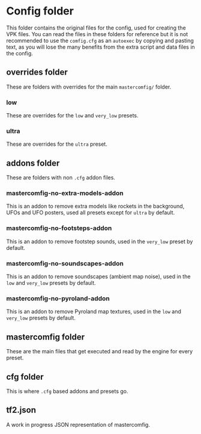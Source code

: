 # Config folder
This folder contains the original files for the config, used for creating the
VPK files. You can read the files in these folders for reference
but it is not recommended to use the `comfig.cfg` as an `autoexec` by copying
and pasting text, as you will lose the many benefits from the extra script and
data files in the config.

## overrides folder
These are folders with overrides for the main `mastercomfig/` folder.

### low
These are overrides for the `low` and `very_low` presets.

### ultra
These are overrides for the `ultra` preset.

## addons folder
These are folders with non `.cfg` addon files.

### mastercomfig-no-extra-models-addon
This is an addon to remove extra models like rockets in the background, UFOs and
UFO posters, used all presets except for `ultra` by default.

### mastercomfig-no-footsteps-addon
This is an addon to remove footstep sounds, used in the `very_low` preset by default.

### mastercomfig-no-soundscapes-addon
This is an addon to remove soundscapes (ambient map noise), used in the `low` and
`very_low` presets by default.

### mastercomfig-no-pyroland-addon
This is an addon to remove Pyroland map textures, used in the `low`
and `very_low` presets by default.

## mastercomfig folder
These are the main files that get executed and read by the engine for every preset.

## cfg folder
This is where `.cfg` based addons and presets go.

## tf2.json
A work in progress JSON representation of mastercomfig.
